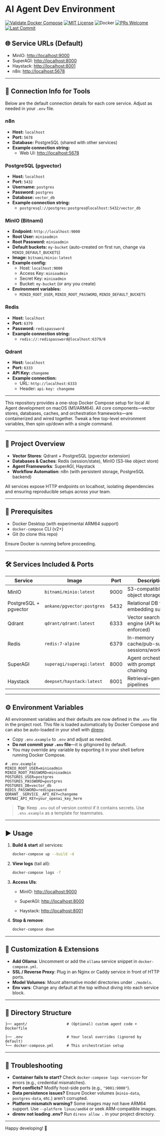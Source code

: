 # AI Agent Dev Environment

[![Validate Docker Compose](https://github.com/ariejan/ai-agent-stack/actions/workflows/validate-docker-compose.yml/badge.svg)](https://github.com/ariejan/ai-agent-stack/actions/workflows/validate-docker-compose.yml)
[![MIT License](https://img.shields.io/github/license/ariejan/ai-agent-stack)](https://github.com/ariejan/ai-agent-stack/blob/main/LICENSE)
![Docker](https://img.shields.io/badge/docker-ready-blue?logo=docker)
[![PRs Welcome](https://img.shields.io/badge/PRs-welcome-brightgreen.svg?style=flat-square)](https://github.com/ariejan/ai-agent-stack/compare)
[![Last Commit](https://img.shields.io/github/last-commit/ariejan/ai-agent-stack)](https://github.com/ariejan/ai-agent-stack/commits/main)

## 🌐 Service URLs (Default)

- MinIO: [http://localhost:9000](http://localhost:9000)
- SuperAGI: [http://localhost:8000](http://localhost:8000)
- Haystack: [http://localhost:8001](http://localhost:8001)
- n8n: [http://localhost:5678](http://localhost:5678)

---

## 🔑 Connection Info for Tools

Below are the default connection details for each core service. Adjust as needed in your `.env` file.

### n8n
- **Host:** `localhost`
- **Port:** `5678`
- **Database:** PostgreSQL (shared with other services)
- **Example connection string:**
  - Web UI: [http://localhost:5678](http://localhost:5678)

### PostgreSQL (pgvector)
- **Host:** `localhost`
- **Port:** `5432`
- **Username:** `postgres`
- **Password:** `postgres`
- **Database:** `vector_db`
- **Example connection string:**
  - `postgresql://postgres:postgres@localhost:5432/vector_db`

### MinIO (Bitnami)
- **Endpoint:** `http://localhost:9000`
- **Root User:** `minioadmin`
- **Root Password:** `minioadmin`
- **Default buckets:** `my-bucket` (auto-created on first run, change via `MINIO_DEFAULT_BUCKETS`)
- **Image:** `bitnami/minio:latest`
- **Example config:**
  - Host: `localhost:9000`
  - Access Key: `minioadmin`
  - Secret Key: `minioadmin`
  - Bucket: `my-bucket` (or any you create)
- **Environment variables:**
  - `MINIO_ROOT_USER`, `MINIO_ROOT_PASSWORD`, `MINIO_DEFAULT_BUCKETS`

### Redis
- **Host:** `localhost`
- **Port:** `6379`
- **Password:** `redispassword`
- **Example connection string:**
  - `redis://:redispassword@localhost:6379/0`

### Qdrant
- **Host:** `localhost`
- **Port:** `6333`
- **API Key:** `changeme`
- **Example connection:**
  - URL: `http://localhost:6333`
  - Header: `api-key: changeme`

---

This repository provides a one-stop Docker Compose setup for local AI Agent development on macOS (M1/ARM64). All core components—vector stores, databases, caches, and orchestration frameworks—are containerized and wired together. Tweak a few top-level environment variables, then spin up/down with a single command.

---

## 🚀 Project Overview

- **Vector Stores**: Qdrant + PostgreSQL (pgvector extension)
- **Databases & Caches**: Redis (session/state), MinIO (S3-like object store)
- **Agent Frameworks**: SuperAGI, Haystack
- **Workflow Automation**: n8n (with persistent storage, PostgreSQL backend)

All services expose HTTP endpoints on localhost, isolating dependencies and ensuring reproducible setups across your team.

---

## 🔧 Prerequisites

- Docker Desktop (with experimental ARM64 support)
- `docker-compose` CLI (v2+)
- Git (to clone this repo)

Ensure Docker is running before proceeding.

---

## 🛠️ Services Included & Ports

| Service               | Image                                  | Port | Description                                   |
| --------------------- | -------------------------------------- | ---- | --------------------------------------------- |
| MinIO                 | `bitnami/minio:latest`                | 9000 | S3-compatible object storage                  |
| PostgreSQL + pgvector | `ankane/pgvector:postgres`             | 5432 | Relational DB with embedding support          |
| Qdrant                | `qdrant/qdrant:latest`                 | 6333 | Vector search engine (API key enforced)       |
| Redis                 | `redis:7-alpine`                       | 6379 | In-memory cache/pub-sub for sessions/workflow |
| SuperAGI              | `superagi/superagi:latest`             | 8000 | Agent orchestration with prompt chaining      |
| Haystack              | `deepset/haystack:latest`              | 8001 | Retrieval+generation pipelines                |


---

## ⚙️ Environment Variables

All environment variables and their defaults are now defined in the `.env` file in the project root. This file is loaded automatically by Docker Compose and can also be auto-loaded in your shell with [direnv](https://direnv.net/).

- Copy `.env.example` to `.env` and adjust as needed.
- **Do not commit your `.env` file**—it is gitignored by default.
- You may override any variable by exporting it in your shell before running Docker Compose.

```dotenv
# .env.example
MINIO_ROOT_USER=minioadmin
MINIO_ROOT_PASSWORD=minioadmin
POSTGRES_USER=postgres
POSTGRES_PASSWORD=postgres
POSTGRES_DB=vector_db
REDIS_PASSWORD=redispassword
QDRANT__SERVICE__API_KEY=changeme
OPENAI_API_KEY=your_openai_key_here
```

> **Tip:** Keep `.env` out of version control if it contains secrets. Use `.env.example` as a template for teammates.

---

## ▶️ Usage

1. **Build & start** all services:

   ```bash
   docker-compose up --build -d
   ```

2. **View logs** (tail all):

   ```bash
   docker-compose logs -f
   ```

3. **Access UIs**:

   - MinIO: [http://localhost:9000](http://localhost:9000)

   - SuperAGI: [http://localhost:8000](http://localhost:8000)
   - Haystack: [http://localhost:8001](http://localhost:8001)


4. **Stop & remove**:

   ```bash
   docker-compose down
   ```

---

## 🔄 Customization & Extensions

- **Add Ollama**: Uncomment or add the `ollama` service snippet in `docker-compose.yml`.
- **SSL / Reverse Proxy**: Plug in an Nginx or Caddy service in front of HTTP ports.
- **Model Volumes**: Mount alternative model directories under `./models`.
- **Env vars**: Change any default at the top without diving into each service block.

---

## 📂 Directory Structure

```
├── agent/                  # (Optional) custom agent code + Dockerfile

├── .env                    # Your local overrides (ignored by default)
└── docker-compose.yml      # This orchestration setup
```

---

## 🐞 Troubleshooting

- **Container fails to start?** Check `docker-compose logs <service>` for errors (e.g., credential mismatches).
- **Port conflicts?** Modify host-side ports (e.g., `"9001:9000"`).
- **Data persistence issues?** Ensure Docker volumes (`minio-data`, `postgres-data`, etc.) aren’t corrupted.
- **Platform mismatch warning?** Some images may not have ARM64 support. Use `--platform linux/amd64` or seek ARM-compatible images.
- **direnv not loading .env?** Run `direnv allow .` in your project directory.

---

Happy developing! 🚀
